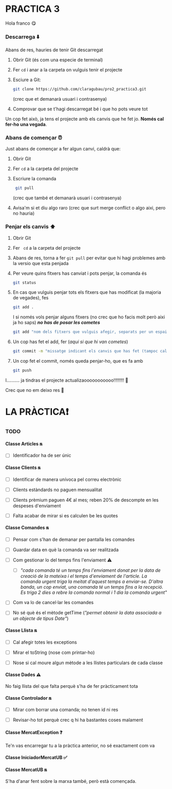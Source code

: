 # PRACTICA 3

Hola franco :yum:

### Descarrega :arrow_down:

Abans de res, hauries de tenir Git descarregat

1. Obrir Git (és com una especie de terminal)

2. Fer `cd` i anar a la carpeta on vulguis tenir el projecte

3. Esciure a Git:

   ```bash
   git clone https://github.com/claragubau/pro2_practica3.git
   ```

   (crec que et demanarà usuari i contrasenya)

4. Comprovar que se t'hagi descarregat bé i que ho pots veure tot

Un cop fet això, ja tens el projecte amb els canvis que he fet jo. **Només cal fer-ho una vegada**.



### Abans de començar :alarm_clock:

Just abans de començar a fer algun canvi, caldrà que:

1. Obrir Git

2. Fer `cd` a la carpeta del projecte

3. Escriure la comanda

   ```bash
    git pull
   ```

   (crec que també et demanarà usuari i contrasenya)

4. Avisa'm si et diu algo raro (crec que surt merge conflict o algo aixi, pero no hauria)



### Penjar els canvis :arrow_up:

1. Obrir Git

2. Fer ` cd` a la carpeta del projecte

3. Abans de res, torna a fer `git pull` per evitar que hi hagi problemes amb la versio que esta penjada

4. Per veure quins fitxers has canviat i pots penjar, la comanda és  

   ```bash
   git status
   ```

5. En cas que vulguis penjar tots els fitxers que has modificat (la majoria de vegades), fes

   ```bash
   git add .
   ```

     I si només vols penjar alguns fitxers (no crec que ho facis molt però aixi ja ho saps) ***no has de posar les cometes***

   ```bash
   git add "nom dels fitxers que vulguis afegir, separats per un espai" 
   ```

6. Un cop has fet el add, fer (*aqui si que hi van cometes*)

   ``` bash
   git commit -m "missatge indicant els canvis que has fet (tampoc cal que t'ho curris molt)"
   ```

7. Un cop fet el commit, només queda penjar-ho, que es fa amb 

   ```bash
   git push
   ```

I.......... ja tindras el projecte actualizaooooooooooo!!!!!!!! :tada:



Crec que no em deixo res :sunflower:

# LA PRÀCTICA:heavy_exclamation_mark:

### TODO

#### Classe Articles :on:

- [ ] Identificador ha de ser únic



#### Classe Clients :on:

- [ ] Identificar de manera unívoca pel correu electrònic
- [ ] Clients estàndards no paguen mensualitat
- [ ] Clients prèmium paguen 4€ al mes; reben 20% de descompte en les despeses d'enviament
- [ ] Falta acabar de mirar si es calculen be les quotes



#### Classe Comandes :on:

- [ ] Pensar com s'han de demanar per pantalla les comandes
- [ ] Guardar data en què la comanda va ser realitzada
- [ ] Com gestionar lo del temps fins l'enviament :warning:
  - [ ] *"cada comanda té un temps fins l'enviament donat per la data de creació de la mateixa i el temps d'enviament de l'article. La comanda urgent triga la meitat d'aquest temps a enviar-se. D'altra banda, un cop enviat, una comanda té un temps fins a la recepció. Es triga 2 dies a rebre la comanda normal i 1 dia la comanda urgent"*
- [ ] Com va lo de cancel·lar les comandes
- [ ] No sé què és el mètode getTime (*"permet obtenir la data associada a un objecte de tipus Date"*)



#### Classe Llista :on:

- [ ] Cal afegir totes les exceptions
- [ ] Mirar el toString (nose com printar-ho)
- [ ] Nose si cal moure algun mètode a les llistes particulars de cada classe



#### Classe Dades :warning:

No faig llista del que falta perquè s'ha de fer pràcticament tota



#### Classe Controlador :on:

- [ ] Mirar com borrar una comanda; no tenen id ni res
- [ ] Revisar-ho tot perquè crec q hi ha bastantes coses malament



#### Classe MercatException :question:

Te'n vas encarregar tu a la pràctica anterior, no sé exactament com va



#### Classe IniciadorMercatUB :white_check_mark:

#### Classe MercatUB :on:

S'ha d'anar fent sobre la marxa també, però està començada.